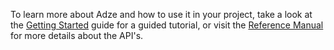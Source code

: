 To learn more about Adze and how to use it in your project, take a look at the [Getting Started](../getting-started/introduction.md)
guide for a guided tutorial, or visit the [Reference Manual](../reference/introduction.md) for more details about the API's.
